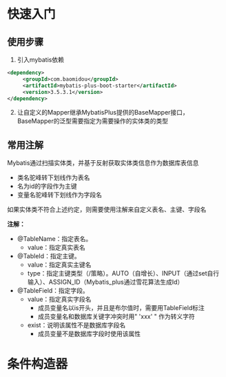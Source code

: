 # 快速入门

## 使用步骤

1. 引入mybatis依赖

```xml
<dependency>
     <groupId>com.baomidou</groupId>
     <artifactId>mybatis-plus-boot-starter</artifactId>
     <version>3.5.3.1</version>
</dependency>
```

2. 让自定义的Mapper继承MybatisPlus提供的BaseMapper接口，BaseMapper的泛型需要指定为需要操作的实体类的类型





## 常用注解

Mybatis通过扫描实体类，并基于反射获取实体类信息作为数据库表信息

+ 类名驼峰转下划线作为表名
+ 名为id的字段作为主键
+ 变量名驼峰转下划线作为字段名

如果实体类不符合上述约定，则需要使用注解来自定义表名、主键、字段名



**注解：**

+ @TableName：指定表名。
  + value：指定真实表名
+ @TableId：指定主键。
  + value：指定真实主键名
  + type：指定主键类型（/策略）。AUTO（自增长）、INPUT（通过set自行输入）、ASSIGN_ID（Mybatis_plus通过雪花算法生成Id）
+ @TableField：指定字段。
  + value：指定真实字段名
    + 成员变量名以is开头，并且是布尔值时，需要用TableField标注
    + 成员变量名和数据库关键字冲突时用"  'xxx'  " 作为转义字符   
  + exist：说明该属性不是数据库字段名
    + 成员变量不是数据库字段时使用该属性



# 条件构造器

